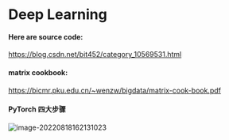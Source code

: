 # Deep Learning

#### Here are source code:

https://blog.csdn.net/bit452/category_10569531.html

#### matrix cookbook:

https://bicmr.pku.edu.cn/~wenzw/bigdata/matrix-cook-book.pdf

#### PyTorch 四大步骤

![image-20220818162131023](https://img-1301878935.cos.ap-nanjing.myqcloud.com//typora/image-20220818162131023.png)
